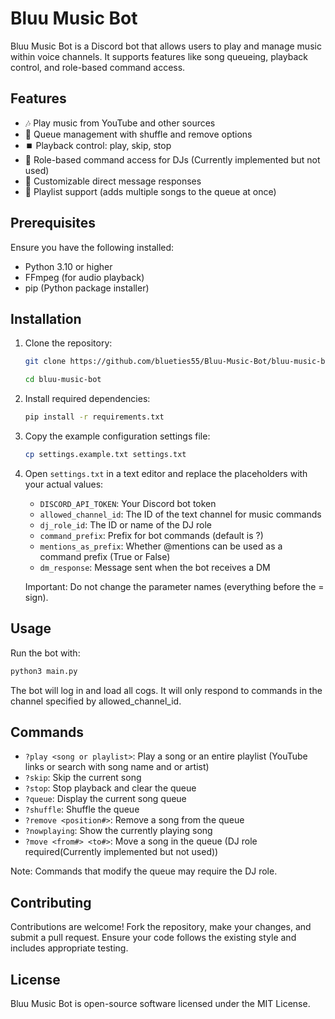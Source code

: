 # Bluu Music Bot

Bluu Music Bot is a Discord bot that allows users to play and manage music within voice channels. It supports features like song queueing, playback control, and role-based command access.

## Features

- 🎶 Play music from YouTube and other sources
- 🔁 Queue management with shuffle and remove options
- ⏹️ Playback control: play, skip, stop
- 🔐 Role-based command access for DJs (Currently implemented but not used)
- 📩 Customizable direct message responses
- 📃 Playlist support (adds multiple songs to the queue at once)

## Prerequisites

Ensure you have the following installed:

- Python 3.10 or higher
- FFmpeg (for audio playback)
- pip (Python package installer)

## Installation

1. Clone the repository:

   ```bash
   git clone https://github.com/blueties55/Bluu-Music-Bot/bluu-music-bot.git
   ```
   ```bash
   cd bluu-music-bot
   ```
2. Install required dependencies:

   ```bash
   pip install -r requirements.txt
   ```
3. Copy the example configuration settings file:

    ```bash
    cp settings.example.txt settings.txt
    ```
4. Open `settings.txt` in a text editor and replace the placeholders with your actual values:

   - `DISCORD_API_TOKEN`: Your Discord bot token
   - `allowed_channel_id`: The ID of the text channel for music commands
   - `dj_role_id`: The ID or name of the DJ role
   - `command_prefix`: Prefix for bot commands (default is ?)
   - `mentions_as_prefix`: Whether @mentions can be used as a command prefix (True or False)
   - `dm_response`: Message sent when the bot receives a DM

   Important: Do not change the parameter names (everything before the = sign).

Usage
-----

Run the bot with:

   ```bash
   python3 main.py
   ```

The bot will log in and load all cogs. It will only respond to commands in the channel specified by allowed_channel_id.

Commands
--------

- `?play <song or playlist>`: Play a song or an entire playlist (YouTube links or search with song name and or artist)
- `?skip`: Skip the current song
- `?stop`: Stop playback and clear the queue
- `?queue`: Display the current song queue
- `?shuffle`: Shuffle the queue
- `?remove <position#>`: Remove a song from the queue
- `?nowplaying`: Show the currently playing song
- `?move <from#> <to#>`: Move a song in the queue (DJ role required(Currently implemented but not used))

Note: Commands that modify the queue may require the DJ role.

Contributing
------------

Contributions are welcome! Fork the repository, make your changes, and submit a pull request.
Ensure your code follows the existing style and includes appropriate testing.

License
-------

Bluu Music Bot is open-source software licensed under the MIT License.
